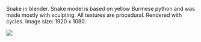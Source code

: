 Snake in blender. Snake model is based on yellow Burmese python and was made mostly with sculpting. All textures are procedural. Rendered with cycles. Image size: 1920 x 1080.

<img src="Snake.png"></img>
